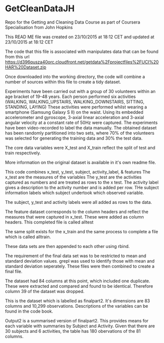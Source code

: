 # GetCleanDataJH
Repo for the Getting and Cleaning Data Course as part of Coursera Specialisation from John Hopkins

This READ ME file was created on 23/10/2015 at 18:12 CET and updated at 23/10/2015 at 18:12 CET

The code that this file is associated with manipulates data that can be found from this url
https://d396qusza40orc.cloudfront.net/getdata%2Fprojectfiles%2FUCI%20HAR%20Dataset.zip 

Once downloaded into the working directory, the code will combine a number of sources within this file to create a tidy dataset.

Experiments have been carried out with a group of 30 volunteers within an age bracket of 19-48 years. 
Each person performed six activities (WALKING, WALKING_UPSTAIRS, WALKING_DOWNSTAIRS, SITTING, STANDING, LAYING) 
These activities were performed whilst wearing a smartphone (Samsung Galaxy S II) on the waist. 
Using its embedded accelerometer and gyroscope, 3-axial linear acceleration and 3-axial angular velocity at a constant rate of 50Hz were captured. 
The experiments have been video-recorded to label the data manually. 
The obtained dataset has been randomly partitioned into two sets, where 70% of the volunteers was selected for generating the training data and 30% the test data.

The core data variables were X_test and X_train reflect the split of test and train respectively.

More information on the original dataset is available in it's own readme file.

This code combines x_test, y_test, subject, activity_label, & features
The x_test are the measures of the variables
The y_test are the activities captured as numbers and are treated as rows to the x test.
The activity label gives a description to the activity number and is added per row.
THe subject information labels which subject undertook which observed variable.

The subject, y_test and activity labels were all added as rows to the data.

The feature dataset corresponds to the column headers and reflect the measures that were captured in x_test.  These were added as column headers.
This completed file is called alltest

The same split exists for the x_train and the same process to complete a file which is called alltrain.

These data sets are then appended to each other using rbind.

The requirement of the final data set was to be restricted to mean and standard deviation values.
grepl was used to identify those with mean and standard deviation seperately.
These files were then combined to create a final file.

The dataset had 84 columns at this point, which included one duplicate.  These were extracted and compared and found to be identical.  Therefore column 39 of the dataset was dropped.

This is the dataset which is labelled as finalpart2.  It's dimensions are 83 columns and 10,299 observations.
Descriptions of the variables can be found in the code book.

Output2 is a summarised version of finalpart2.
This provides means for each variable with summaries by Subject and Activity.
Given that there are 30 subjects and 6 activities, the table has 180 obervations of the 81 columns.


